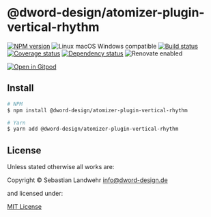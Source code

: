 <!-- TITLE/ -->
# @dword-design/atomizer-plugin-vertical-rhythm
<!-- /TITLE -->

<!-- BADGES/ -->
[![NPM version](https://img.shields.io/npm/v/@dword-design/atomizer-plugin-vertical-rhythm.svg)](https://npmjs.org/package/@dword-design/atomizer-plugin-vertical-rhythm)
![Linux macOS Windows compatible](https://img.shields.io/badge/os-linux%20%7C%C2%A0macos%20%7C%C2%A0windows-blue)
[![Build status](https://img.shields.io/github/workflow/status/dword-design/atomizer-plugin-vertical-rhythm/build)](https://github.com/dword-design/atomizer-plugin-vertical-rhythm/actions)
[![Coverage status](https://img.shields.io/coveralls/dword-design/atomizer-plugin-vertical-rhythm)](https://coveralls.io/github/dword-design/atomizer-plugin-vertical-rhythm)
[![Dependency status](https://img.shields.io/david/dword-design/atomizer-plugin-vertical-rhythm)](https://david-dm.org/dword-design/atomizer-plugin-vertical-rhythm)
![Renovate enabled](https://img.shields.io/badge/renovate-enabled-brightgreen)

[![Open in Gitpod](https://gitpod.io/button/open-in-gitpod.svg)](https://gitpod.io/#https://github.com/dword-design/atomizer-plugin-vertical-rhythm)
<!-- /BADGES -->

<!-- DESCRIPTION/ -->

<!-- /DESCRIPTION -->

<!-- INSTALL/ -->
## Install

```bash
# NPM
$ npm install @dword-design/atomizer-plugin-vertical-rhythm

# Yarn
$ yarn add @dword-design/atomizer-plugin-vertical-rhythm
```
<!-- /INSTALL -->

<!-- LICENSE/ -->
## License

Unless stated otherwise all works are:

Copyright &copy; Sebastian Landwehr <info@dword-design.de>

and licensed under:

[MIT License](https://opensource.org/licenses/MIT)
<!-- /LICENSE -->
